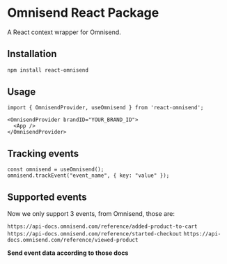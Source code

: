 # Omnisend React Package

A React context wrapper for Omnisend.

## Installation

```bash
npm install react-omnisend
```

## Usage

```
import { OmnisendProvider, useOmnisend } from 'react-omnisend';

<OmnisendProvider brandID="YOUR_BRAND_ID">
  <App />
</OmnisendProvider>
```

## Tracking events

```
const omnisend = useOmnisend();
omnisend.trackEvent("event_name", { key: "value" });
```

## Supported events

Now we only support 3 events, from Omnisend, those are:

```https://api-docs.omnisend.com/reference/added-product-to-cart```
```https://api-docs.omnisend.com/reference/started-checkout```
```https://api-docs.omnisend.com/reference/viewed-product```

**Send event data according to those docs**